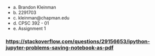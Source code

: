 <ul>
<li>a. Brandon Kleinman </li>
<li>b. 2291703 </li>
<li>c. kleinman@chapman.edu </li>
<li>d. CPSC 392 - 01</li>
<li>e. Assignment	1 </li>
</ul>

### https://stackoverflow.com/questions/29156653/ipython-jupyter-problems-saving-notebook-as-pdf
